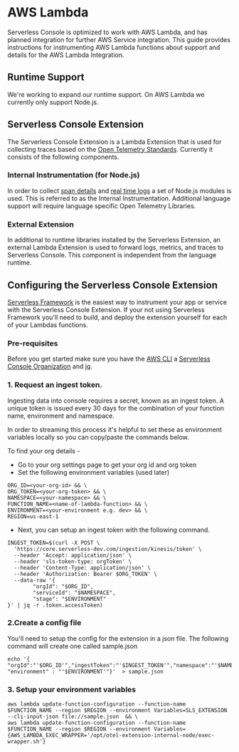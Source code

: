 <!--
title: AWS Lambda
menuText: AWS Lambda
description: An overview of the AWS Lambda Integration
menuOrder: 6
-->

# AWS Lambda

Serverless Console is optimized to work with AWS Lambda, and has planned integration
for further AWS Service integration. This guide provides instructions
for instrumenting AWS Lambda functions about support and details for the
AWS Lambda Integration.

## Runtime Support
We're working to expand our runtime support. 
On AWS Lambda we currently only support Node.js.

## Serverless Console Extension
The Serverless Console Extension is a Lambda Extension that is
used for collecting traces based on the
[Open Telemetry Standards](https://github.com/open-telemetry/opentelemetry-specification/blob/main/specification/trace/semantic_conventions/http.md#common-attributes). Currently
it consists of the following components.

### Internal Instrumentation (for Node.js)
In order to collect [span details](traces.md#spans) and [real time logs](logs.md#real-time-logging-in-dev-mode)
a set of Node.js modules is used. This is referred to as the Internal Instrumentation. 
Additional language support will require language specific Open Telemetry Libraries.

### External Extension
In additional to runtime libraries installed by the Serverless Extension, an external
Lambda Extension is used to forward logs, metrics, and traces to
Serverless Console. This component is independent from the language runtime.

## Configuring the Serverless Console Extension
[Serverless Framework](../index.md) is the easiest way to instrument your app or
service with the Serverless Console Extension. If your not using 
Serverless Framework you'll need to build, and deploy the extension 
yourself for each of your Lambdas functions. 

### Pre-requisites
Before you get started make sure you have the [AWS CLI](https://docs.aws.amazon.com/cli/latest/userguide/getting-started-install.html) a 
[Serverless Console Organization](https://console.serverless.com?ref_website=https%3A%2F%2Fwww.serverless.com%2Fconsole%2Fdocs%2F) and [jq](https://stedolan.github.io/jq/download/).


### 1. Request an ingest token.
Ingesting data into console requires a secret, known as an
ingest token. A unique token is issued every 30 days
for the combination of your function name, environment
and namespace. 

In order to streaming this process it's helpful to set these 
as environment variables locally so you can copy/paste the
commands below. 

To find your org details -
* Go to your org settings page to get your org id and org token
* Set the following environment variables (used later)

```text
ORG_ID=<your-org-id> && \
ORG_TOKEN=<your-org-token> && \
NAMESPACE=<your-namespace> && \
FUNCTION_NAME=<name-of-lambda-function> && \
ENVIRONMENT=<your-environment e.g. dev> && \
REGION=us-east-1 
```

*  Next, you can setup an ingest token with the following command.
```
INGEST_TOKEN=$(curl -X POST \
  'https://core.serverless-dev.com/ingestion/kinesis/token' \
  --header 'Accept: application/json' \
  --header 'sls-token-type: orgToken' \
  --header 'Content-Type: application/json' \
  --header 'Authorization: Bearer $ORG_TOKEN' \
  --data-raw '{
        "orgId": "$ORG_ID",
        "serviceId": "$NAMESPACE",
        "stage": "$ENVIRONMENT"
}' | jq -r .token.accessToken)
```
### 2.Create a config file 

You'll need to setup the config for the extension in a json file.
The following command will create one called sample.json

```text
echo '{ "orgId":"'$ORG_ID'","ingestToken":"'$INGEST_TOKEN'","namespace":"'$NAMESPACE'", "environment" : "'$ENVIRONMENT'"}'  > sample.json
```

### 3. Setup your environment variables

```text
aws lambda update-function-configuration --function-name $FUNCTION_NAME --region $REGION --environment Variables=SLS_EXTENSION --cli-input-json file://sample.json  && \
aws lambda update-function-configuration --function-name $FUNCTION_NAME --region $REGION --environment Variables= {AWS_LAMBDA_EXEC_WRAPPER='/opt/otel-extension-internal-node/exec-wrapper.sh'}
```